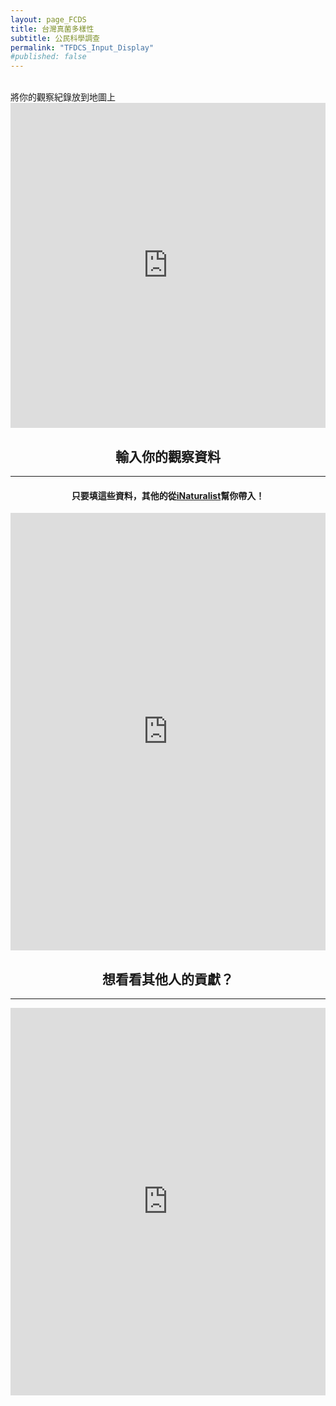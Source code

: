 ```yaml
---
layout: page_FCDS
title: 台灣真菌多樣性
subtitle: 公民科學調查
permalink: "TFDCS_Input_Display"
#published: false
---
```

<br>
將你的觀察紀錄放到地圖上<br>
<iframe referrerpolicy="no-referrer-when-downgrade" 
        frameborder="0"
        height="520" 
        width="100%"
        src="https://view-awesome-table.com/-MdcEQCP3pRK4wRmkIG_/view">    
</iframe>

<h2 style="text-align: center;">輸入你的觀察資料</h2>
<hr>     
<h4 style="text-align: center;">只要填這些資料，其他的從<a href="https://www.inaturalist.org/">iNaturalist</a>幫你帶入！</h4>
<iframe frameborder="0"
        height="700"
        width="100%"
        scrolling="no"
        style="overflow:hidden"
        src="https://script.google.com/macros/s/AKfycbxrem0QHHp7L8K1U7TwvmzJsE7azuQ_QxwQLLoC4lISWBrGuOBHcLZZF7PDugLhe7lUkA/exec">
</iframe>

<h2 style="text-align: center;">想看看其他人的貢獻？</h2>
<hr>
<iframe referrerpolicy="no-referrer-when-downgrade" 
        frameborder="0"
        height="620" 
        width="100%" 
        src="https://view-awesome-table.com/-MdcIcYQ-6J01f22E6UG/view">
</iframe>
